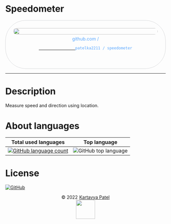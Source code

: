 # Speedometer

<div style="width: 100%;text-align: center;">
    <div title="patelka2211/speedometer on GitHub" style="display: flex;flex-direction: column;align-items: center;justify-content: space-around; max-width: 100vw; margin: auto; padding: 0.6vh;border: 1px solid #b9bbbe99; border-radius: 1.6vh;">
        <img src="https://opengraph.githubassets.com/1fjljefe/patelka2211/speedometer" alt="" style="width: 100%;height: 100%;border-radius: 1vh;">
        <div style="margin: 5px auto;color: #58a6ff;">
            github.com /
            <code>
            <a href="https://github.com/patelka2211/speedometer" title="patelka2211/speedometer on GitHub" target="blank_" style="cursor: pointer;">
                <a href="https://github.com/patelka2211" title="patelka2211 on GitHub" style="text-decoration: none;color: #58a6ff;" target="blank_">patelka2211</a> / <a href="https://github.com/patelka2211/speedometer" title="patelka2211/speedometer on GitHub" style="text-decoration: none;color: #58a6ff;" target="blank_">speedometer</a>
            </a>
        </code>
        </div>
    </div>
</div>

---

# Description

Measure speed and direction using location.

# About languages

|                                                                       Total used languages                                                                        |                                        Top language                                         |
| :---------------------------------------------------------------------------------------------------------------------------------------------------------------: | :-----------------------------------------------------------------------------------------: |
| [![GitHub language count](https://img.shields.io/github/languages/count/patelka2211/speedometer)](https://api.github.com/repos/patelka2211/speedometer/languages) | ![GitHub top language](https://img.shields.io/github/languages/top/patelka2211/speedometer) |

# License

[![GitHub](https://img.shields.io/github/license/patelka2211/speedometer?color=%2359c7fa)](./LICENSE)

<div style="display: flex; flex-direction: column; align-items: center;">
<div style="display: flex; align-items: center;">
&copy; 2022
<a href="https://github.com/patelka2211" title="Kartavya Patel" style="margin-left: 5px;">Kartavya Patel</a>
</div>
<a href="https://github.com/patelka2211" title="Kartavya Patel"><img src="https://avatars.githubusercontent.com/u/82671701?v=4" width="60px"/></a>
</div>
